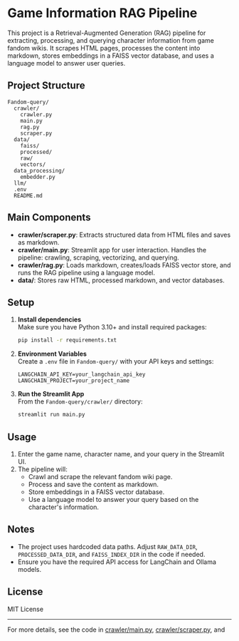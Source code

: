 # Game Information RAG Pipeline

This project is a Retrieval-Augmented Generation (RAG) pipeline for extracting, processing, and querying character information from game fandom wikis. It scrapes HTML pages, processes the content into markdown, stores embeddings in a FAISS vector database, and uses a language model to answer user queries.

## Project Structure

```
Fandom-query/
  crawler/
    crawler.py
    main.py
    rag.py
    scraper.py
  data/
    faiss/
    processed/
    raw/
    vectors/
  data_processing/
    embedder.py
  llm/
  .env
  README.md
```

## Main Components

- **crawler/scraper.py**: Extracts structured data from HTML files and saves as markdown.
- **crawler/main.py**: Streamlit app for user interaction. Handles the pipeline: crawling, scraping, vectorizing, and querying.
- **crawler/rag.py**: Loads markdown, creates/loads FAISS vector store, and runs the RAG pipeline using a language model.
- **data/**: Stores raw HTML, processed markdown, and vector databases.

## Setup

1. **Install dependencies**  
   Make sure you have Python 3.10+ and install required packages:
   ```sh
   pip install -r requirements.txt
   ```

2. **Environment Variables**  
   Create a `.env` file in `Fandom-query/` with your API keys and settings:
   ```
   LANGCHAIN_API_KEY=your_langchain_api_key
   LANGCHAIN_PROJECT=your_project_name
   ```

3. **Run the Streamlit App**  
   From the `Fandom-query/crawler/` directory:
   ```sh
   streamlit run main.py
   ```

## Usage

1. Enter the game name, character name, and your query in the Streamlit UI.
2. The pipeline will:
   - Crawl and scrape the relevant fandom wiki page.
   - Process and save the content as markdown.
   - Store embeddings in a FAISS vector database.
   - Use a language model to answer your query based on the character's information.

## Notes

- The project uses hardcoded data paths. Adjust `RAW_DATA_DIR`, `PROCESSED_DATA_DIR`, and `FAISS_INDEX_DIR` in the code if needed.
- Ensure you have the required API access for LangChain and Ollama models.

## License

MIT License

---

For more details, see the code in [crawler/main.py](crawler/main.py), [crawler/scraper.py](crawler/scraper.py), and